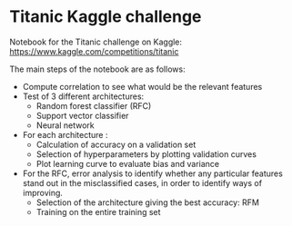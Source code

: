 # Titanic Kaggle challenge 

Notebook for the Titanic challenge on Kaggle: https://www.kaggle.com/competitions/titanic

The main steps of the notebook are as follows:
  - Compute correlation to see what would be the relevant features
  - Test of 3 different architectures:
      - Random forest classifier (RFC)
      - Support vector classifier
      - Neural network
  - For each architecture :
      - Calculation of accuracy on a validation set
      - Selection of hyperparameters by plotting validation curves
      - Plot learning curve to evaluate bias and variance
- For the RFC, error analysis to identify whether any particular features stand out in the misclassified cases, in order to identify ways of improving.
  - Selection of the architecture giving the best accuracy: RFM
  - Training on the entire training set

